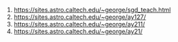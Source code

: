 1. https://sites.astro.caltech.edu/~george/sgd_teach.html
2. https://sites.astro.caltech.edu/~george/ay127/
3. https://sites.astro.caltech.edu/~george/ay211/
4. https://sites.astro.caltech.edu/~george/ay21/
   
